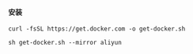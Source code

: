 #### 安装
```
curl -fsSL https://get.docker.com -o get-docker.sh

sh get-docker.sh --mirror aliyun
```